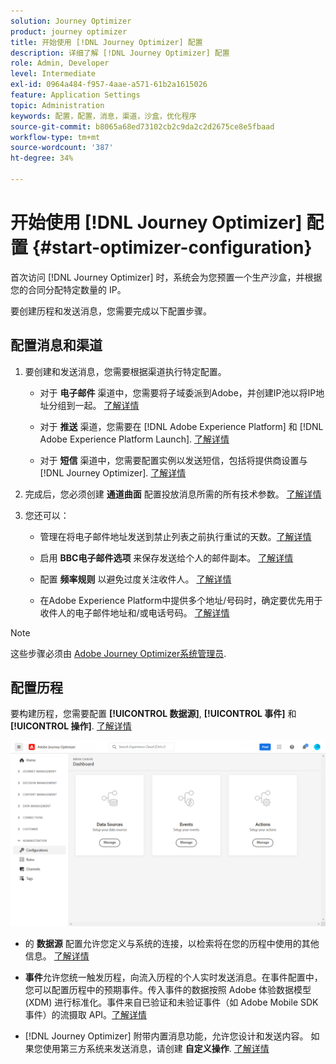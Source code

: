 ```yaml
---
solution: Journey Optimizer
product: journey optimizer
title: 开始使用 [!DNL Journey Optimizer] 配置
description: 详细了解 [!DNL Journey Optimizer] 配置
role: Admin, Developer
level: Intermediate
exl-id: 0964a484-f957-4aae-a571-61b2a1615026
feature: Application Settings
topic: Administration
keywords: 配置，配置，消息，渠道，沙盒，优化程序
source-git-commit: b8065a68ed73102cb2c9da2c2d2675ce8e5fbaad
workflow-type: tm+mt
source-wordcount: '387'
ht-degree: 34%

---
```



# 开始使用 [!DNL Journey Optimizer] 配置 {#start-optimizer-configuration}

首次访问 [!DNL Journey Optimizer] 时，系统会为您预置一个生产沙盒，并根据您的合同分配特定数量的 IP。

要创建历程和发送消息，您需要完成以下配置步骤。

## 配置消息和渠道

1. 要创建和发送消息，您需要根据渠道执行特定配置。

   * 对于 **电子邮件** 渠道中，您需要将子域委派到Adobe，并创建IP池以将IP地址分组到一起。 [了解详情](../email/get-started-email-config.md)

   * 对于 **推送** 渠道，您需要在 [!DNL Adobe Experience Platform] 和 [!DNL Adobe Experience Platform Launch]. [了解详情](../push/push-configuration.md)

   * 对于 **短信** 渠道中，您需要配置实例以发送短信，包括将提供商设置与 [!DNL Journey Optimizer]. [了解详情](../sms/sms-configuration.md)

1. 完成后，您必须创建 **通道曲面** 配置投放消息所需的所有技术参数。 [了解详情](channel-surfaces.md)

1. 您还可以：

   * 管理在将电子邮件地址发送到禁止列表之前执行重试的天数。[了解详情](manage-suppression-list.md)

   * 启用 **BBC电子邮件选项** 来保存发送给个人的邮件副本。 [了解详情](archiving-support.md#enable-bcc)

   * 配置 **频率规则** 以避免过度关注收件人。 [了解详情](frequency-rules.md)

   * 在Adobe Experience Platform中提供多个地址/号码时，确定要优先用于收件人的电子邮件地址和/或电话号码。 [了解详情](primary-email-addresses.md)

<!--* Understand the push notification flow. [Learn more](../push/push-gs.md)-->

>[!NOTE]
>
>这些步骤必须由 [Adobe Journey Optimizer系统管理员](../start/path/administrator.md).

## 配置历程

要构建历程，您需要配置 **[!UICONTROL 数据源]**, **[!UICONTROL 事件]** 和 **[!UICONTROL 操作]**. [了解详情](about-data-sources-events-actions.md)

![](assets/admin-menu.png)

* 的 **数据源** 配置允许您定义与系统的连接，以检索将在您的历程中使用的其他信息。 [了解详情](../datasource/about-data-sources.md)

* **事件**&#x200B;允许您统一触发历程，向流入历程的个人实时发送消息。在事件配置中，您可以配置历程中的预期事件。传入事件的数据按照 Adobe 体验数据模型 (XDM) 进行标准化。事件来自已验证和未验证事件（如 Adobe Mobile SDK 事件）的流摄取 API。[了解详情](../event/about-events.md)

* [!DNL Journey Optimizer] 附带内置消息功能，允许您设计和发送内容。 如果您使用第三方系统来发送消息，请创建 **自定义操作**. [了解详情](../action/action.md)